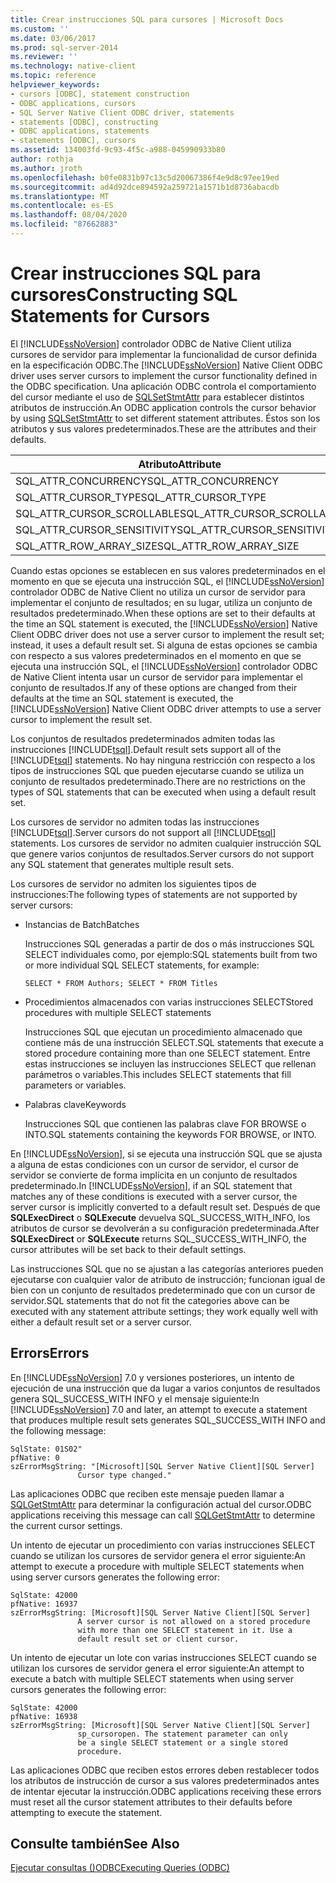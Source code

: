 ```yaml
---
title: Crear instrucciones SQL para cursores | Microsoft Docs
ms.custom: ''
ms.date: 03/06/2017
ms.prod: sql-server-2014
ms.reviewer: ''
ms.technology: native-client
ms.topic: reference
helpviewer_keywords:
- cursors [ODBC], statement construction
- ODBC applications, cursors
- SQL Server Native Client ODBC driver, statements
- statements [ODBC], constructing
- ODBC applications, statements
- statements [ODBC], cursors
ms.assetid: 134003fd-9c93-4f5c-a988-045990933b80
author: rothja
ms.author: jroth
ms.openlocfilehash: b0fe0831b97c13c5d20067386f4e9d8c97ee19ed
ms.sourcegitcommit: ad4d92dce894592a259721a1571b1d8736abacdb
ms.translationtype: MT
ms.contentlocale: es-ES
ms.lasthandoff: 08/04/2020
ms.locfileid: "87662883"
---
```

# <a name="constructing-sql-statements-for-cursors"></a><span data-ttu-id="5c79b-102">Crear instrucciones SQL para cursores</span><span class="sxs-lookup"><span data-stu-id="5c79b-102">Constructing SQL Statements for Cursors</span></span>
  <span data-ttu-id="5c79b-103">El [!INCLUDE[ssNoVersion](../../includes/ssnoversion-md.md)] controlador ODBC de Native Client utiliza cursores de servidor para implementar la funcionalidad de cursor definida en la especificación ODBC.</span><span class="sxs-lookup"><span data-stu-id="5c79b-103">The [!INCLUDE[ssNoVersion](../../includes/ssnoversion-md.md)] Native Client ODBC driver uses server cursors to implement the cursor functionality defined in the ODBC specification.</span></span> <span data-ttu-id="5c79b-104">Una aplicación ODBC controla el comportamiento del cursor mediante el uso de [SQLSetStmtAttr](../native-client-odbc-api/sqlsetstmtattr.md) para establecer distintos atributos de instrucción.</span><span class="sxs-lookup"><span data-stu-id="5c79b-104">An ODBC application controls the cursor behavior by using [SQLSetStmtAttr](../native-client-odbc-api/sqlsetstmtattr.md) to set different statement attributes.</span></span> <span data-ttu-id="5c79b-105">Éstos son los atributos y sus valores predeterminados.</span><span class="sxs-lookup"><span data-stu-id="5c79b-105">These are the attributes and their defaults.</span></span>  
  
|<span data-ttu-id="5c79b-106">Atributo</span><span class="sxs-lookup"><span data-stu-id="5c79b-106">Attribute</span></span>|<span data-ttu-id="5c79b-107">Valor predeterminado</span><span class="sxs-lookup"><span data-stu-id="5c79b-107">Default</span></span>|  
|---------------|-------------|  
|<span data-ttu-id="5c79b-108">SQL_ATTR_CONCURRENCY</span><span class="sxs-lookup"><span data-stu-id="5c79b-108">SQL_ATTR_CONCURRENCY</span></span>|<span data-ttu-id="5c79b-109">SQL_CONCUR_READ_ONLY</span><span class="sxs-lookup"><span data-stu-id="5c79b-109">SQL_CONCUR_READ_ONLY</span></span>|  
|<span data-ttu-id="5c79b-110">SQL_ATTR_CURSOR_TYPE</span><span class="sxs-lookup"><span data-stu-id="5c79b-110">SQL_ATTR_CURSOR_TYPE</span></span>|<span data-ttu-id="5c79b-111">SQL_CURSOR_FORWARD_ONLY</span><span class="sxs-lookup"><span data-stu-id="5c79b-111">SQL_CURSOR_FORWARD_ONLY</span></span>|  
|<span data-ttu-id="5c79b-112">SQL_ATTR_CURSOR_SCROLLABLE</span><span class="sxs-lookup"><span data-stu-id="5c79b-112">SQL_ATTR_CURSOR_SCROLLABLE</span></span>|<span data-ttu-id="5c79b-113">SQL_NONSCROLLABLE</span><span class="sxs-lookup"><span data-stu-id="5c79b-113">SQL_NONSCROLLABLE</span></span>|  
|<span data-ttu-id="5c79b-114">SQL_ATTR_CURSOR_SENSITIVITY</span><span class="sxs-lookup"><span data-stu-id="5c79b-114">SQL_ATTR_CURSOR_SENSITIVITY</span></span>|<span data-ttu-id="5c79b-115">SQL_UNSPECIFIED</span><span class="sxs-lookup"><span data-stu-id="5c79b-115">SQL_UNSPECIFIED</span></span>|  
|<span data-ttu-id="5c79b-116">SQL_ATTR_ROW_ARRAY_SIZE</span><span class="sxs-lookup"><span data-stu-id="5c79b-116">SQL_ATTR_ROW_ARRAY_SIZE</span></span>|<span data-ttu-id="5c79b-117">1</span><span class="sxs-lookup"><span data-stu-id="5c79b-117">1</span></span>|  
  
 <span data-ttu-id="5c79b-118">Cuando estas opciones se establecen en sus valores predeterminados en el momento en que se ejecuta una instrucción SQL, el [!INCLUDE[ssNoVersion](../../includes/ssnoversion-md.md)] controlador ODBC de Native Client no utiliza un cursor de servidor para implementar el conjunto de resultados; en su lugar, utiliza un conjunto de resultados predeterminado.</span><span class="sxs-lookup"><span data-stu-id="5c79b-118">When these options are set to their defaults at the time an SQL statement is executed, the [!INCLUDE[ssNoVersion](../../includes/ssnoversion-md.md)] Native Client ODBC driver does not use a server cursor to implement the result set; instead, it uses a default result set.</span></span> <span data-ttu-id="5c79b-119">Si alguna de estas opciones se cambia con respecto a sus valores predeterminados en el momento en que se ejecuta una instrucción SQL, el [!INCLUDE[ssNoVersion](../../includes/ssnoversion-md.md)] controlador ODBC de Native Client intenta usar un cursor de servidor para implementar el conjunto de resultados.</span><span class="sxs-lookup"><span data-stu-id="5c79b-119">If any of these options are changed from their defaults at the time an SQL statement is executed, the [!INCLUDE[ssNoVersion](../../includes/ssnoversion-md.md)] Native Client ODBC driver attempts to use a server cursor to implement the result set.</span></span>  
  
 <span data-ttu-id="5c79b-120">Los conjuntos de resultados predeterminados admiten todas las instrucciones [!INCLUDE[tsql](../../includes/tsql-md.md)].</span><span class="sxs-lookup"><span data-stu-id="5c79b-120">Default result sets support all of the [!INCLUDE[tsql](../../includes/tsql-md.md)] statements.</span></span> <span data-ttu-id="5c79b-121">No hay ninguna restricción con respecto a los tipos de instrucciones SQL que pueden ejecutarse cuando se utiliza un conjunto de resultados predeterminado.</span><span class="sxs-lookup"><span data-stu-id="5c79b-121">There are no restrictions on the types of SQL statements that can be executed when using a default result set.</span></span>  
  
 <span data-ttu-id="5c79b-122">Los cursores de servidor no admiten todas las instrucciones [!INCLUDE[tsql](../../includes/tsql-md.md)].</span><span class="sxs-lookup"><span data-stu-id="5c79b-122">Server cursors do not support all [!INCLUDE[tsql](../../includes/tsql-md.md)] statements.</span></span> <span data-ttu-id="5c79b-123">Los cursores de servidor no admiten cualquier instrucción SQL que genere varios conjuntos de resultados.</span><span class="sxs-lookup"><span data-stu-id="5c79b-123">Server cursors do not support any SQL statement that generates multiple result sets.</span></span>  
  
 <span data-ttu-id="5c79b-124">Los cursores de servidor no admiten los siguientes tipos de instrucciones:</span><span class="sxs-lookup"><span data-stu-id="5c79b-124">The following types of statements are not supported by server cursors:</span></span>  
  
-   <span data-ttu-id="5c79b-125">Instancias de Batch</span><span class="sxs-lookup"><span data-stu-id="5c79b-125">Batches</span></span>  
  
     <span data-ttu-id="5c79b-126">Instrucciones SQL generadas a partir de dos o más instrucciones SQL SELECT individuales como, por ejemplo:</span><span class="sxs-lookup"><span data-stu-id="5c79b-126">SQL statements built from two or more individual SQL SELECT statements, for example:</span></span>  
  
    ```  
    SELECT * FROM Authors; SELECT * FROM Titles  
    ```  
  
-   <span data-ttu-id="5c79b-127">Procedimientos almacenados con varias instrucciones SELECT</span><span class="sxs-lookup"><span data-stu-id="5c79b-127">Stored procedures with multiple SELECT statements</span></span>  
  
     <span data-ttu-id="5c79b-128">Instrucciones SQL que ejecutan un procedimiento almacenado que contiene más de una instrucción SELECT.</span><span class="sxs-lookup"><span data-stu-id="5c79b-128">SQL statements that execute a stored procedure containing more than one SELECT statement.</span></span> <span data-ttu-id="5c79b-129">Entre estas instrucciones se incluyen las instrucciones SELECT que rellenan parámetros o variables.</span><span class="sxs-lookup"><span data-stu-id="5c79b-129">This includes SELECT statements that fill parameters or variables.</span></span>  
  
-   <span data-ttu-id="5c79b-130">Palabras clave</span><span class="sxs-lookup"><span data-stu-id="5c79b-130">Keywords</span></span>  
  
     <span data-ttu-id="5c79b-131">Instrucciones SQL que contienen las palabras clave FOR BROWSE o INTO.</span><span class="sxs-lookup"><span data-stu-id="5c79b-131">SQL statements containing the keywords FOR BROWSE, or INTO.</span></span>  
  
 <span data-ttu-id="5c79b-132">En [!INCLUDE[ssNoVersion](../../includes/ssnoversion-md.md)], si se ejecuta una instrucción SQL que se ajusta a alguna de estas condiciones con un cursor de servidor, el cursor de servidor se convierte de forma implícita en un conjunto de resultados predeterminado.</span><span class="sxs-lookup"><span data-stu-id="5c79b-132">In [!INCLUDE[ssNoVersion](../../includes/ssnoversion-md.md)], if an SQL statement that matches any of these conditions is executed with a server cursor, the server cursor is implicitly converted to a default result set.</span></span> <span data-ttu-id="5c79b-133">Después de que **SQLExecDirect** o **SQLExecute** devuelva SQL_SUCCESS_WITH_INFO, los atributos de cursor se devolverán a su configuración predeterminada.</span><span class="sxs-lookup"><span data-stu-id="5c79b-133">After **SQLExecDirect** or **SQLExecute** returns SQL_SUCCESS_WITH_INFO, the cursor attributes will be set back to their default settings.</span></span>  
  
 <span data-ttu-id="5c79b-134">Las instrucciones SQL que no se ajustan a las categorías anteriores pueden ejecutarse con cualquier valor de atributo de instrucción; funcionan igual de bien con un conjunto de resultados predeterminado que con un cursor de servidor.</span><span class="sxs-lookup"><span data-stu-id="5c79b-134">SQL statements that do not fit the categories above can be executed with any statement attribute settings; they work equally well with either a default result set or a server cursor.</span></span>  
  
## <a name="errors"></a><span data-ttu-id="5c79b-135">Errors</span><span class="sxs-lookup"><span data-stu-id="5c79b-135">Errors</span></span>  
 <span data-ttu-id="5c79b-136">En [!INCLUDE[ssNoVersion](../../includes/ssnoversion-md.md)] 7.0 y versiones posteriores, un intento de ejecución de una instrucción que da lugar a varios conjuntos de resultados genera SQL_SUCCESS_WITH INFO y el mensaje siguiente:</span><span class="sxs-lookup"><span data-stu-id="5c79b-136">In [!INCLUDE[ssNoVersion](../../includes/ssnoversion-md.md)] 7.0 and later, an attempt to execute a statement that produces multiple result sets generates SQL_SUCCESS_WITH INFO and the following message:</span></span>  
  
```  
SqlState: 01S02"  
pfNative: 0  
szErrorMsgString: "[Microsoft][SQL Server Native Client][SQL Server]  
               Cursor type changed."  
```  
  
 <span data-ttu-id="5c79b-137">Las aplicaciones ODBC que reciben este mensaje pueden llamar a [SQLGetStmtAttr](../native-client-odbc-api/sqlgetstmtattr.md) para determinar la configuración actual del cursor.</span><span class="sxs-lookup"><span data-stu-id="5c79b-137">ODBC applications receiving this message can call [SQLGetStmtAttr](../native-client-odbc-api/sqlgetstmtattr.md) to determine the current cursor settings.</span></span>  
  
 <span data-ttu-id="5c79b-138">Un intento de ejecutar un procedimiento con varias instrucciones SELECT cuando se utilizan los cursores de servidor genera el error siguiente:</span><span class="sxs-lookup"><span data-stu-id="5c79b-138">An attempt to execute a procedure with multiple SELECT statements when using server cursors generates the following error:</span></span>  
  
```  
SqlState: 42000  
pfNative: 16937  
szErrorMsgString: [Microsoft][SQL Server Native Client][SQL Server]  
               A server cursor is not allowed on a stored procedure  
               with more than one SELECT statement in it. Use a  
               default result set or client cursor.  
```  
  
 <span data-ttu-id="5c79b-139">Un intento de ejecutar un lote con varias instrucciones SELECT cuando se utilizan los cursores de servidor genera el error siguiente:</span><span class="sxs-lookup"><span data-stu-id="5c79b-139">An attempt to execute a batch with multiple SELECT statements when using server cursors generates the following error:</span></span>  
  
```  
SqlState: 42000  
pfNative: 16938  
szErrorMsgString: [Microsoft][SQL Server Native Client][SQL Server]  
               sp_cursoropen. The statement parameter can only  
               be a single SELECT statement or a single stored   
               procedure.  
```  
  
 <span data-ttu-id="5c79b-140">Las aplicaciones ODBC que reciben estos errores deben restablecer todos los atributos de instrucción de cursor a sus valores predeterminados antes de intentar ejecutar la instrucción.</span><span class="sxs-lookup"><span data-stu-id="5c79b-140">ODBC applications receiving these errors must reset all the cursor statement attributes to their defaults before attempting to execute the statement.</span></span>  
  
## <a name="see-also"></a><span data-ttu-id="5c79b-141">Consulte también</span><span class="sxs-lookup"><span data-stu-id="5c79b-141">See Also</span></span>  
 [<span data-ttu-id="5c79b-142">Ejecutar consultas &#40;&#41;ODBC</span><span class="sxs-lookup"><span data-stu-id="5c79b-142">Executing Queries &#40;ODBC&#41;</span></span>](executing-queries-odbc.md)  
  
  
